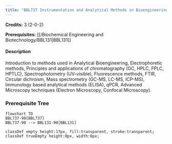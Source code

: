 ```yaml
---
title: "BBL737 Instrumentation and Analytical Methods in Bioengineering"
---
```

**Credits:** 3 (2-0-2)

**Prerequisites:** [[/Biochemical Engineering and Biotechnology/BBL131|BBL131]]

#### Description
Introduction to methods used in Analytical Bioengineering, Electrophoretic methods, Principles and applications of chromatography (GC, HPLC, FPLC, HPTLC), Spectrophotometry (UV-visible), Fluorescence methods, FTIR, Circular dichroism, Mass spectrometry (GC-MS, LC-MS, ICP-MS), Immunology based analytical methods (ELISA), qPCR, Advanced Microscopy techniques (Electron Microscopy, Confocal Microscopy).

### Prerequisite Tree

```mermaid
flowchart TD
BBL737-90[BBL737]
BBL737-90 --> BBL131-90[BBL131]

classDef empty height:17px, fill:transparent, stroke:transparent;
classDef trueEmpty height:0px, width:0px;
```